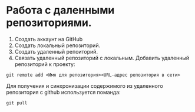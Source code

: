 # Работа с даленными репозиториями.
1. Создать аккаунт на GitHub
2. Создать локальный репозиторий.
3. Создать удаленный репоиторий.
4. Связать удаленный репозиторий с локальным.
Добавить удаленный репозиторий к проекту:
```
git remote add <Имя для репозитория><URL-адрес репозитория в сети>
```

Для получения  и синхронизации содержимого из удаленного репозитория с github используется поманда:
```
git pull
```

